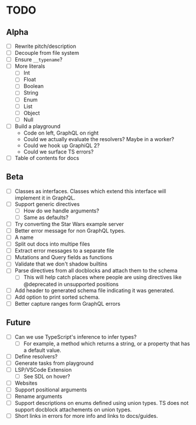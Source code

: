 # TODO

## Alpha
- [ ] Rewrite pitch/description 
- [ ] Decouple from file system
- [ ] Ensure `__typename`?
- [ ] More literals
    - [ ] Int
    - [ ] Float
    - [ ] Boolean
    - [ ] String
    - [ ] Enum
    - [ ] List
    - [ ] Object
    - [ ] Null
- [ ] Build a playground
    - Code on left, GraphQL on right
    - Could we actually evaluate the resolvers? Maybe in a worker?
    - Could we hook up GraphiQL 2?
    - Could we surface TS errors?
- [ ] Table of contents for docs

## Beta
- [ ] Classes as interfaces. Classes which extend this interface will implement it in GraphQL.
- [ ] Support generic directives 
    - [ ] How do we handle arguments?
    - [ ] Same as defaults?
- [ ] Try converting the Star Wars example server
- [ ] Better error message for non GraphQL types.
- [ ] A name
- [ ] Split out docs into multipe files
- [ ] Extract error messages to a separate file
- [ ] Mutations and Query fields as functions
- [ ] Validate that we don't shadow builtins
- [ ] Parse directives from all docblocks and attach them to the schema
    - [ ] This will help catch places where people are using directives like @deprecated in unsupported positions
- [ ] Add header to generated schema file indicating it was generated.
- [ ] Add option to print sorted schema.
- [ ] Better capture ranges form GraphQL errors

## Future
- [ ] Can we use TypeScript's inference to infer types?
    - [ ] For example, a method which returns a string, or a property that has a default value.
- [ ] Define resolvers?
- [ ] Generate tasks from playground
- [ ] LSP/VSCode Extension
  - [ ] See SDL on hover?
- [ ] Websites
- [ ] Support positional arguments
- [ ] Rename arguments
- [ ] Support descriptions on enums defined using union types. TS does not support docblock attachements on union types.
- [ ] Short links in errors for more info and links to docs/guides.
